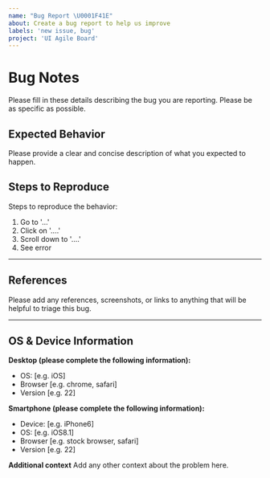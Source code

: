 ```yaml
---
name: "Bug Report \U0001F41E"
about: Create a bug report to help us improve
labels: 'new issue, bug'
project: 'UI Agile Board'
---
```


# Bug Notes

Please fill in these details describing the bug you are reporting. Please be as specific as possible.

## Expected Behavior

Please provide a clear and concise description of what you expected to happen.

## Steps to Reproduce

Steps to reproduce the behavior:

1. Go to '...'
2. Click on '....'
3. Scroll down to '....'
4. See error

---

## References

Please add any references, screenshots, or links to anything that will be helpful to triage this bug.

---

## OS & Device Information

**Desktop (please complete the following information):**

- OS: [e.g. iOS]
- Browser [e.g. chrome, safari]
- Version [e.g. 22]

**Smartphone (please complete the following information):**

- Device: [e.g. iPhone6]
- OS: [e.g. iOS8.1]
- Browser [e.g. stock browser, safari]
- Version [e.g. 22]

**Additional context**
Add any other context about the problem here.
